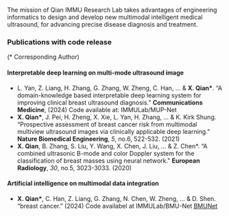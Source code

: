 The mission of Qian IMMU Research Lab takes advantages of engineering informatics to design and develop new multimodal intelligent medical ultrasound, for advancing precise disease diagnosis and treatment.



### Publications with code release
(* Corresponding Author)

#### Interpretable deep learning on multi-mode ultrasound image

- L. Yan, Z. Liang, H. Zhang, G. Zhang, W. Zheng, C. Han, ... & **X. Qian\***. “A domain-knowledge based interpretable deep learning system for improving clinical breast ultrasound diagnosis.” **Communications Medicine**, (2024)
  Code available at: IMMULab/MUP-Net
- **X. Qian\***, J. Pei, H. Zheng, X. Xie, L. Yan, H. Zhang, ... & K. Kirk Shung. “Prospective assessment of breast cancer risk from multimodal multiview ultrasound images via clinically applicable deep learning.” **Nature Biomedical Engineering**, *5*, no.6, 522-532. (2021)
- **X. Qian**, B. Zhang, S. Liu, Y. Wang, X. Chen, J. Liu, ... & Z. Chen*. “A combined ultrasonic B-mode and color Doppler system for the classification of breast masses using neural network." **European Radiology**, *30*, no.5, 3023-3033. (2020)

#### Artificial intelligence on multimodal data integration

- **X. Qian\***, C. Han, Z. Liang, G. Zhang, N. Chen, W. Zheng, ... & D. Shen. “breast cancer.” (2024)          Code availabel at IMMULab/BMU-Net [BMUNet](https://github.com/IMMULab/BMUNet)

